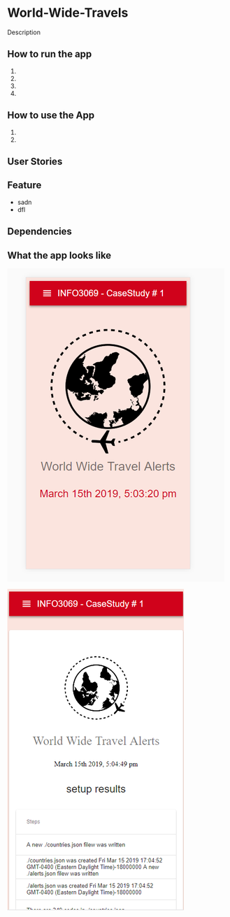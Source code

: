 # World-Wide-Travels
Description

## How to run the app 

1.
2.
3.
4.


## How to use the App 
1.
3.

## User Stories

## Feature 

* sadn
 * dfl
 
 ## Dependencies 
 
 
 ## What the app looks like 
 ![alt_text](https://github.com/curiousabel/World-Wide-Travels/blob/master/screenshot/screenshot%231.PNG)
 
 ![alt_text](https://github.com/curiousabel/World-Wide-Travels/blob/master/screenshot/screenshot%232.PNG)
